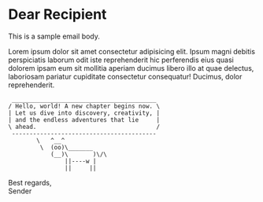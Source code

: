 # Dear Recipient

This is a sample email body.

Lorem ipsum dolor sit amet consectetur adipisicing elit. Ipsum magni debitis perspiciatis laborum odit iste reprehenderit hic perferendis eius quasi dolorem ipsam eum sit mollitia aperiam ducimus libero illo at quae delectus, laboriosam pariatur cupiditate consectetur consequatur! Ducimus, dolor reprehenderit.

```plaintext
 _________________________________________
/ Hello, world! A new chapter begins now. \
| Let us dive into discovery, creativity, |
| and the endless adventures that lie     |
\ ahead.                                  /
 -----------------------------------------
        \   ^__^
         \  (oo)\_______
            (__)\       )\/\
                ||----w |
                ||     ||
```

<!--
Note the extra two spaces at the end of the next line.
It is needed to provide a soft/line break without having
to create a new paragraph. Also, comments are removed.
-->
Best regards,  
Sender
